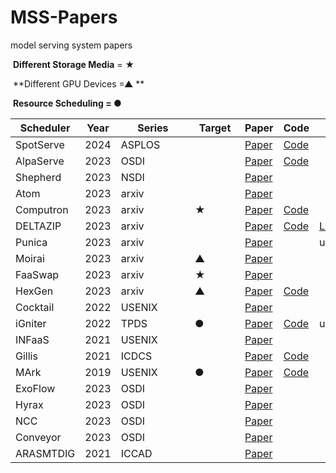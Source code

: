 # MSS-Papers
model serving system papers

​	**Different Storage Media** = ★   

​	**Different GPU Devices =▲ **     

​	**Resource Scheduling = ●**

| **Scheduler** | Year | **Series** | Target | **Paper**                                                    | **Code**                                             | Link                                                         | Reporter |
| ------------- | ---- | ---------- | ------------------------------------------------------------ | ---------------------------------------------------- | ------------------------------------------------------------ | -------- | ------------- |
| SpotServe     | 2024 | ASPLOS     |      | [Paper](https://arxiv.org/pdf/2311.15566.pdf)                | [Code](https://github.com/Hsword/SpotServe)          |                                                              | XiaoKai  |
| AlpaServe     | 2023 | OSDI       |        | [Paper](https://www.usenix.org/system/files/osdi23-li-zhuohan.pdf) | [Code](https://github.com/alpa-projects/mms)         |                                                              | XiaoKai  |
| Shepherd      | 2023 | NSDI       |        | [Paper](https://www.usenix.org/system/files/nsdi23-zhang-hong.pdf) |                                                      |                                                              | XiaoKai  |
| Atom          | 2023 | arxiv      |       | [Paper](https://arxiv.org/pdf/2310.19102.pdf)                |                                                      |                                                              | XiaoKai  |
| Computron     | 2023 | arxiv      | ★     | [Paper](https://arxiv.org/pdf/2306.13835.pdf)                | [Code](https://github.com/dlzou/computron)           |                                                              | XiaoKai  |
| DELTAZIP      | 2023 | arxiv      |       | [Paper](https://arxiv.org/pdf/2312.05215.pdf)                | [Code](https://github.com/eth-easl/deltazip)         | [Link](https://blog.csdn.net/qq_51802743/article/details/135395199) | XiaoKai  |
| Punica        | 2023 | arxiv      |       | [Paper](https://arxiv.org/pdf/2310.18547.pdf)                |                                                      | updating                                                     | XiaoKai  |
| Moirai | 2023 | arxiv | ▲ | [Paper](https://arxiv.org/pdf/2312.04025.pdf) | |  | XiaoKai |
| FaaSwap | 2023 | arxiv | ★ | [Paper](https://arxiv.org/pdf/2306.03622.pdf) | | | Xiaokai |
| HexGen | 2023 | arxiv | ▲ | [Paper](https://arxiv.org/pdf/2311.11514.pdf) | [Code](https://github.com/Relaxed-System-Lab/HexGen) | | XiaoKai |
| Cocktail | 2022 | USENIX |  | [Paper](https://www.usenix.org/system/files/nsdi22-paper-gunasekaran.pdf) | |  | XiaoKai |
| iGniter | 2022 | TPDS | ● | [Paper](https://arxiv.org/pdf/2211.01713.pdf) | [Code](https://github.com/icloud-ecnu/igniter) | updating | XiaoKai |
| INFaaS | 2021 | USENIX |  | [Paper](https://www.usenix.org/system/files/atc21-romero.pdf) | |  | XiaoKai |
| Gillis        | 2021 | ICDCS      |       | [Paper](https://www.cse.ust.hk/~weiwa/papers/gillis-icdcs21.pdf) | [Code](https://github.com/MincYu/gillis-open-source) |                                                              | XiaoKai  |
| MArk          | 2019 | USENIX     | ●    | [Paper](https://www.usenix.org/system/files/atc19-zhang-chengliang.pdf) | [Code](https://github.com/marcoszh/MArk-Project)     |       | XiaoKai  |
| ExoFlow       | 2023 | OSDI      |       | [Paper](https://www.usenix.org/system/files/osdi23-zhuang.pdf)|                                                      |                                                               | hzq|
| Hyrax         | 2023 | OSDI　　　　| 　　　　| [Paper](https://www.usenix.org/system/files/osdi23-lyu.pdf)  |                                                      |                                                               | hzq|
| NCC           | 2023 | OSDI　　　　| 　　　　| [Paper](https://www.usenix.org/system/files/osdi23-lu.pdf)   |                                                      |                                                               | hzq|
| Conveyor      | 2023 | OSDI　　　　| 　　　　| [Paper](https://www.usenix.org/system/files/osdi23-grubic.pdf)   |                                                  |                                                               | hzq|
| ARASMTDIG | 2021 | ICCAD |  | [Paper](https://arxiv.org/pdf/2111.14255.pdf) |                |                                                               | hzq|


